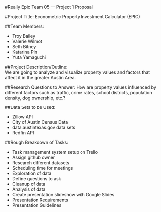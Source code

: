 #Really Epic Team 05 — Project 1 Proposal


#Project Title:   Econometric Property Investment Calculator (EPIC)

##Team Members: 
- Troy Bailey
- Valerie Wilmot
- Seth Bitney
- Katarina Pin
- Yuta Yamaguchi

##Project Description/Outline:  
We are going to analyze and visualize property values and factors that affect it in the greater Austin Area.

##Research Questions to Answer: 
How are property values influenced by different factors such as traffic, crime rates, school districts, population density, dog ownership, etc.?

##Data Sets to be Used: 
* Zillow API
* City of Austin Census Data
* data.austintexas.gov data sets
* Redfin API

##Rough Breakdown of Tasks:
* Task management system setup on Trello
* Assign github owner
* Research different datasets
* Scheduling time for meetings
* Exploration of data
* Define questions to ask
* Cleanup of data
* Analysis of data
* Create presentation slideshow with Google Slides
* Presentation Requirements
* Presentation Guidelines


